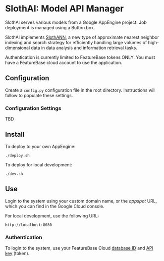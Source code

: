 # SlothAI: Model API Manager
SlothAI serves various models from a Google AppEngine project. Job deployment is managed using a Button box.

SlothAI implements [SlothANN](https://github.com/FeatureBaseDB/SlothAI/blob/SlothAI/SlothANN.md), a new type of approximate nearest neighbor indexing and search strategy for efficiently handling large volumes of high-dimensional data in data analysis and information retrieval tasks.

Authentication is currently limited to FeatureBase tokens ONLY. You must have a FeatureBase cloud account to use the application.

## Configuration
Create a `config.py` configuration file in the root directory. Instructions will follow to populate these settings.

### Configuration Settings
TBD

## Install
To deploy to your own AppEngine:

```
./deploy.sh
```

To deploy for local development:

```
./dev.sh
```

## Use
Login to the system using your custom domain name, or the *appspot* URL, which you can find in the Google Cloud console.

For local development, use the following URL:

```
http://localhost:8080
```

### Authentication
To login to the system, use your FeatureBase Cloud [database ID](https://cloud.featurebase.com/databases) and [API key](https://cloud.featurebase.com/configuration/api-keys) (token).
